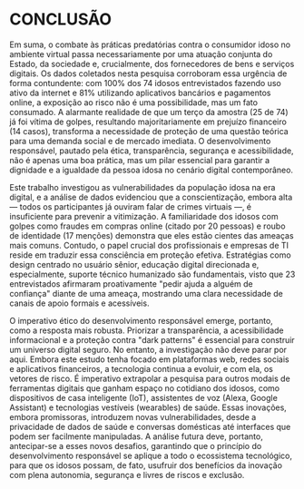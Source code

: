 # CONCLUSÃO

Em suma, o combate às práticas predatórias contra o consumidor idoso no ambiente virtual passa necessariamente por uma atuação conjunta do Estado, da sociedade e, crucialmente, dos fornecedores de bens e serviços digitais. Os dados coletados nesta pesquisa corroboram essa urgência de forma contundente: com 100% dos 74 idosos entrevistados fazendo uso ativo da internet e 81% utilizando aplicativos bancários e pagamentos online, a exposição ao risco não é uma possibilidade, mas um fato consumado. A alarmante realidade de que um terço da amostra (25 de 74) já foi vítima de golpes, resultando majoritariamente em prejuízo financeiro (14 casos), transforma a necessidade de proteção de uma questão teórica para uma demanda social e de mercado imediata. O desenvolvimento responsável, pautado pela ética, transparência, segurança e acessibilidade, não é apenas uma boa prática, mas um pilar essencial para garantir a dignidade e a igualdade da pessoa idosa no cenário digital contemporâneo.

Este trabalho investigou as vulnerabilidades da população idosa na era digital, e a análise de dados evidenciou que a conscientização, embora alta — todos os participantes já ouviram falar de crimes virtuais —, é insuficiente para prevenir a vitimização. A familiaridade dos idosos com golpes como fraudes em compras online (citado por 20 pessoas) e roubo de identidade (17 menções) demonstra que eles estão cientes das ameaças mais comuns. Contudo, o papel crucial dos profissionais e empresas de TI reside em traduzir essa consciência em proteção efetiva. Estratégias como design centrado no usuário sênior, educação digital direcionada e, especialmente, suporte técnico humanizado são fundamentais, visto que 23 entrevistados afirmaram proativamente "pedir ajuda a alguém de confiança" diante de uma ameaça, mostrando uma clara necessidade de canais de apoio formais e acessíveis.

O imperativo ético do desenvolvimento responsável emerge, portanto, como a resposta mais robusta. Priorizar a transparência, a acessibilidade informacional e a proteção contra "dark patterns" é essencial para construir um universo digital seguro. No entanto, a investigação não deve parar por aqui. Embora este estudo tenha focado em plataformas web, redes sociais e aplicativos financeiros, a tecnologia continua a evoluir, e com ela, os vetores de risco. É imperativo extrapolar a pesquisa para outros modais de ferramentas digitais que ganham espaço no cotidiano dos idosos, como dispositivos de casa inteligente (IoT), assistentes de voz (Alexa, Google Assistant) e tecnologias vestíveis (wearables) de saúde. Essas inovações, embora promissoras, introduzem novas vulnerabilidades, desde a privacidade de dados de saúde e conversas domésticas até interfaces que podem ser facilmente manipuladas. A análise futura deve, portanto, antecipar-se a esses novos desafios, garantindo que o princípio do desenvolvimento responsável se aplique a todo o ecossistema tecnológico, para que os idosos possam, de fato, usufruir dos benefícios da inovação com plena autonomia, segurança e livres de riscos e exclusão.